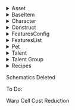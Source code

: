<details>
  <summary>Asset</summary>
  <blockquote>

  </blockquote>
</details>

<details>
  <summary>BaseItem</summary>
  <blockquote>

MiningUnit

    calibrationCooldownHour: 0
    calibrationDecreaseRatePerHour: 0
    pickupCooldownHour: 0
    runtimeHours: 0.1

MiningUnitSmall1

    newPlayerDefaultQty: 3 # 0

TerritoriesScanner

    duration: 30 # 900

CoreUnitStatic512

    hidden: false #true

  </blockquote>
</details>

<details>
  <summary>Character</summary>
  <blockquote>

    talentPointsPerSecond: 1000 # 1
    defaultWallet 1000000 # 200000
    nanocrafterTimeMultiplier: 0.01 # 1.0
    calibrationGain: 1 # 0.35
     nanopackMaxVolume: 100000 # 4000
    maxHeadquarters: 10 # 3

  </blockquote>
</details>

<details>
  <summary>Construct</summary>
  <blockquote>

  </blockquote>
</details>

<details>
  <summary>FeaturesConfig</summary>
  <blockquote>

ConstructSpeedConfig

    maxHeavyLinearSpeedKmH: 100000 # 20000
    maxLightLinearSpeedKmH: 200000 # 50000

IndustryConfig

    minRecipeTime: 18 # 180

TerritoriesConfig

    upkeepFee: 1 # 500000

  </blockquote>
</details>


<details>
  <summary>FeaturesList</summary>
  <blockquote>

    allowBaseShieldOnStaticConstruct: true
    allowIndustryOnDynamicConstruct: true
    allowMarketOnDynamicConstruct: true

  </blockquote>
</details>

<details>
  <summary>Pet</summary>
  <blockquote>

  </blockquote>
</details>

<details>
  <summary>Talent</summary>
  <blockquote>

  </blockquote>
</details>

<details>
  <summary>Talent Group</summary>
  <blockquote>

  </blockquote>
</details>






<details>
  <summary>Recipes</summary>
  <blockquote>

All craft times reduced by 90%

Warp Cells

    Removed:
    - quantumalignmentunit_3: 1
    - antimattercore_3: 1

    Added:
    - reinforcedframe_1_m: 1
    - standardframe_1_m: 1

  </blockquote>
</details>

Schematics Deleted

To Do:

Warp Cell Cost Reduction
